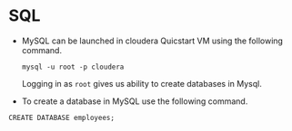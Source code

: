 # SQL

- MySQL can be launched in cloudera Quicstart VM using the following command. 
  ```
  mysql -u root -p cloudera
  ```
  Logging in as `root` gives us ability to create databases in Mysql.
  
 
 - To create a database in MySQL use the following command.
  ```
  CREATE DATABASE employees;
  ```
